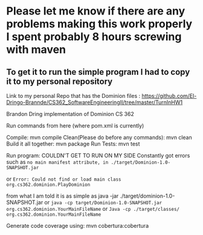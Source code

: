# Please let me know if there are any problems making this work properly I spent probably 8 hours screwing with maven 

## To get it to run the simple program I had to copy it to my personal repository
Link to my personal Repo that has the Dominion files : https://github.com/El-Dringo-Brannde/CS362_SoftwareEngineeringII/tree/master/TurnInHW1




Brandon Dring implementation of Dominion CS 362

Run commands from here (where pom.xml is currently)

Compile: mvn compile 
Clean(Please do before any commands): mvn clean 
Build it all together: mvn package
Run Tests: mvn test 

Run program: COULDN'T GET TO RUN ON MY SIDE
Constantly got errors such as ```no main manifest attribute, in ./target/Dominion-1.0-SNAPSHOT.jar```

or 
```Error: Could not find or load main class org.cs362.dominion.PlayDominion``` 

from what I am told it is as simple as 
java -jar ./target/dominion-1.0-SNAPSHOT.jar
or ```java -cp target/Dominion-1.0-SNAPSHOT.jar org.cs362.dominion.YourMainFileName```
or ```Java -cp ./target/classes/  org.cs362.dominion.YourMainFileName```


Generate code coverage using: mvn cobertura:cobertura
